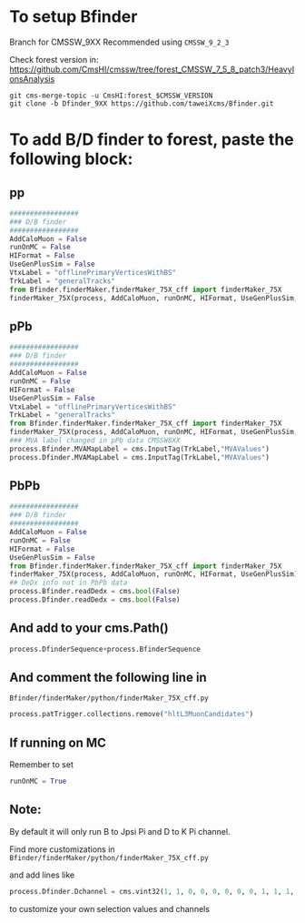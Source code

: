 To setup Bfinder
=====

Branch for CMSSW_9XX Recommended using `CMSSW_9_2_3`

Check forest version in: https://github.com/CmsHI/cmssw/tree/forest_CMSSW_7_5_8_patch3/HeavyIonsAnalysis

```
git cms-merge-topic -u CmsHI:forest_$CMSSW_VERSION
git clone -b Dfinder_9XX https://github.com/taweiXcms/Bfinder.git
```

To add B/D finder to forest, paste the following block:
=====

pp
-----

```python
#################
### D/B finder
#################
AddCaloMuon = False
runOnMC = False
HIFormat = False
UseGenPlusSim = False
VtxLabel = "offlinePrimaryVerticesWithBS"
TrkLabel = "generalTracks"
from Bfinder.finderMaker.finderMaker_75X_cff import finderMaker_75X
finderMaker_75X(process, AddCaloMuon, runOnMC, HIFormat, UseGenPlusSim, VtxLabel, TrkLabel)
```

pPb
-----

```python
#################
### D/B finder
#################
AddCaloMuon = False
runOnMC = False
HIFormat = False
UseGenPlusSim = False
VtxLabel = "offlinePrimaryVerticesWithBS"
TrkLabel = "generalTracks"
from Bfinder.finderMaker.finderMaker_75X_cff import finderMaker_75X
finderMaker_75X(process, AddCaloMuon, runOnMC, HIFormat, UseGenPlusSim, VtxLabel, TrkLabel)
### MVA label changed in pPb data CMSSW8XX
process.Bfinder.MVAMapLabel = cms.InputTag(TrkLabel,"MVAValues")
process.Dfinder.MVAMapLabel = cms.InputTag(TrkLabel,"MVAValues")
```

PbPb
-----

```python
#################
### D/B finder
#################
AddCaloMuon = False
runOnMC = False
HIFormat = False
UseGenPlusSim = False
from Bfinder.finderMaker.finderMaker_75X_cff import finderMaker_75X
finderMaker_75X(process, AddCaloMuon, runOnMC, HIFormat, UseGenPlusSim)
## DeDx info not in PbPb data
process.Bfinder.readDedx = cms.bool(False)
process.Dfinder.readDedx = cms.bool(False)
```

And add to your cms.Path()
-----

```python
process.DfinderSequence+process.BfinderSequence
```

And comment the following line in
-----
`Bfinder/finderMaker/python/finderMaker_75X_cff.py`

```python
process.patTrigger.collections.remove("hltL3MuonCandidates")
```

If running on MC
-----

Remember to set
```python
runOnMC = True
```

Note:
-----

By default it will only run B to Jpsi Pi and D to K Pi channel.

Find more customizations in `Bfinder/finderMaker/python/finderMaker_75X_cff.py`

and add lines like

```python
process.Dfinder.Dchannel = cms.vint32(1, 1, 0, 0, 0, 0, 0, 0, 1, 1, 1, 1, 0, 0)
```

to customize your own selection values and channels
